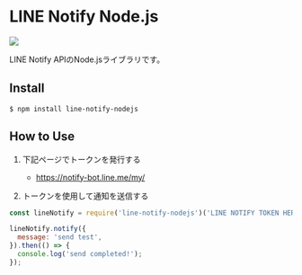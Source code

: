 # LINE Notify Node.js

<a href="https://www.buymeacoffee.com/mitsuoka0423"><img src="https://img.buymeacoffee.com/button-api/?text=Buy me a coffee&emoji=☕&slug=mitsuoka0423&button_colour=FFDD00&font_colour=000000&font_family=Cookie&outline_colour=000000&coffee_colour=ffffff" /></a>

LINE Notify APIのNode.jsライブラリです。

## Install

```
$ npm install line-notify-nodejs
```

## How to Use

1. 下記ページでトークンを発行する
    - https://notify-bot.line.me/my/

2. トークンを使用して通知を送信する

```javascript
const lineNotify = require('line-notify-nodejs')('LINE NOTIFY TOKEN HERE');

lineNotify.notify({
  message: 'send test',
}).then(() => {
  console.log('send completed!');
});
```
